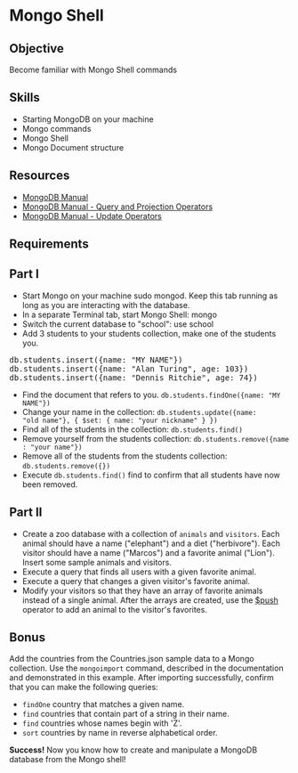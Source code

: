 Mongo Shell
==========

Objective
-----------
Become familiar with Mongo Shell commands

Skills
---------
- Starting MongoDB on your machine
- Mongo commands
- Mongo Shell
- Mongo Document structure

Resources
----------
- <a href="http://docs.mongodb.org/manual/contents/">MongoDB Manual</a>
- <a href="http://docs.mongodb.org/manual/reference/operator/query/">MongoDB Manual - Query and Projection Operators</a>
- <a href="http://docs.mongodb.org/manual/reference/operator/update/">MongoDB Manual - Update Operators</a>

Requirements
---------

Part I
-------
- Start Mongo on your machine sudo mongod. Keep this tab running as long as you are interacting with the database.
- In a separate Terminal tab, start Mongo Shell: mongo
- Switch the current database to "school": use school
- Add 3 students to your students collection, make one of the students you.
<pre>
db.students.insert({name: "MY NAME"}) 
db.students.insert({name: "Alan Turing", age: 103}) 
db.students.insert({name: "Dennis Ritchie", age: 74})
</pre>
- Find the document that refers to you. <code>db.students.findOne({name: "MY NAME"})</code>
- Change your name in the collection: <code>db.students.update({name: "old name"}, { $set: { name: "your nickname" } })</code>
- Find all of the students in the collection: <code>db.students.find()</code>
- Remove yourself from the students collection: <code>db.students.remove({name : "your name"})</code>
- Remove all of the students from the students collection: <code>db.students.remove({})</code>
- Execute <code>db.students.find()</code> find to confirm that all students have now been removed.

Part II
-------
- Create a zoo database with a collection of <code>animals</code> and <code>visitors</code>. Each animal should have a name ("elephant") and a diet ("herbivore"). Each visitor should have a name ("Marcos") and a favorite animal ("Lion"). Insert some sample animals and visitors.
- Execute a query that finds all users with a given favorite animal.
- Execute a query that changes a given visitor's favorite animal.
- Modify your visitors so that they have an array of favorite animals instead of a single animal. After the arrays are created, use the <a href="http://docs.mongodb.org/manual/reference/operator/update/push/">$push</a> operator to add an animal to the visitor's favorites.

Bonus
--------
Add the countries from the Countries.json sample data to a Mongo collection. Use the <code>mongoimport</code> command, described in the documentation and demonstrated in this example. After importing successfully, confirm that you can make the following queries:

- <code>findOne</code> country that matches a given name.
- <code>find</code> countries that contain part of a string in their name.
- <code>find</code> countries whose names begin with 'Z'.
- <code>sort</code> countries by name in reverse alphabetical order.

<strong>Success!</strong> Now you know how to create and manipulate a MongoDB database from the Mongo shell!